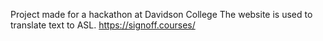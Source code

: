 Project made for a hackathon at Davidson College
The website is used to translate text to ASL. https://signoff.courses/
